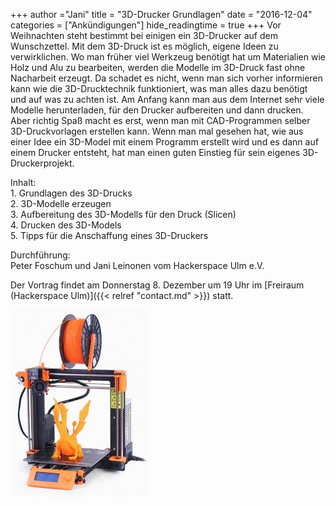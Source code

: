 +++
author ="Jani"
title = "3D-Drucker Grundlagen"
date = "2016-12-04"
categories = ["Ankündigungen"]
hide_readingtime = true
+++
Vor Weihnachten steht bestimmt bei einigen ein 3D-Drucker auf dem Wunschzettel. Mit dem 3D-Druck ist es möglich, eigene Ideen zu verwirklichen. Wo man früher viel Werkzeug benötigt hat um Materialien wie Holz und Alu zu bearbeiten, werden die Modelle im 3D-Druck fast ohne Nacharbeit erzeugt. Da schadet es nicht, wenn man sich vorher informieren kann wie die 3D-Drucktechnik funktioniert, was man alles dazu benötigt und auf was zu achten ist. Am Anfang kann man aus dem Internet sehr viele Modelle herunterladen, für den Drucker aufbereiten und dann drucken. Aber richtig Spaß macht es erst, wenn man mit CAD-Programmen selber 3D-Druckvorlagen erstellen kann. Wenn man mal gesehen hat, wie aus einer Idee ein 3D-Model mit einem Programm erstellt wird und es dann auf einem Drucker entsteht, hat man einen guten Einstieg für sein eigenes 3D-Druckerprojekt.

Inhalt:  
1\. Grundlagen des 3D-Drucks  
2\. 3D-Modelle erzeugen  
3\. Aufbereitung des 3D-Modells für den Druck (Slicen)  
4\. Drucken des 3D-Models  
5\. Tipps für die Anschaffung eines 3D-Druckers

Durchführung:  
Peter Foschum und Jani Leinonen vom Hackerspace Ulm e.V.

Der Vortrag findet am Donnerstag 8. Dezember um 19 Uhr im [Freiraum (Hackerspace Ulm)]({{< relref "contact.md" >}}) statt.

[![prusa_i3_mk2](Prusa_i3_MK2-220x300.jpg)](Prusa_i3_MK2.jpg)

